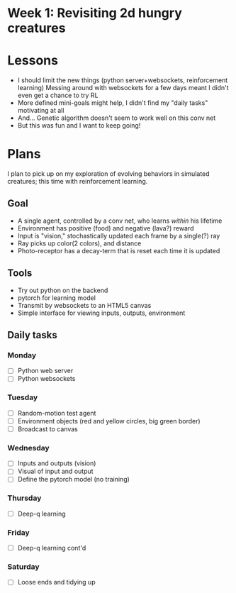 # Week 1: Revisiting 2d hungry creatures

# Lessons

* I should limit the new things (python server+websockets, reinforcement learning)
  Messing around with websockets for a few days meant I didn't even get a chance to try RL
* More defined mini-goals might help, I didn't find my "daily tasks" motivating at all
* And... Genetic algorithm doesn't seem to work well on this conv net
* But this was fun and I want to keep going!

# Plans

I plan to pick up on my exploration of evolving behaviors in simulated creatures; this time with reinforcement learning.

## Goal

* A single agent, controlled by a conv net, who learns *within* his lifetime
* Environment has positive (food) and negative (lava?) reward
* Input is "vision," stochastically updated each frame by a single(?) ray
* Ray picks up color(2 colors), and distance
* Photo-receptor has a decay-term that is reset each time it is updated

## Tools

* Try out python on the backend
* pytorch for learning model
* Transmit by websockets to an HTML5 canvas
* Simple interface for viewing inputs, outputs, environment

## Daily tasks

### Monday
- [ ] Python web server
- [ ] Python websockets

### Tuesday
- [ ] Random-motion test agent
- [ ] Environment objects (red and yellow circles, big green border)
- [ ] Broadcast to canvas

### Wednesday
- [ ] Inputs and outputs (vision)
- [ ] Visual of input and output
- [ ] Define the pytorch model (no training)

### Thursday
- [ ] Deep-q learning

### Friday
- [ ] Deep-q learning cont'd

### Saturday
- [ ] Loose ends and tidying up